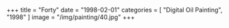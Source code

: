 +++
title = "Forty"
date = "1998-02-01"
categories = [ "Digital Oil Painting", "1998" ]
image = "/img/painting/40.jpg"
+++

